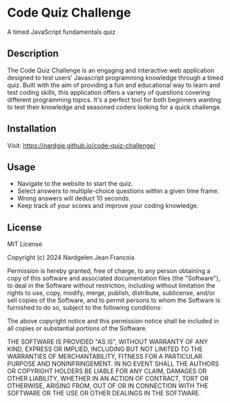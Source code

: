 # Code Quiz Challenge
A timed JavaScript fundamentals quiz

## Description 

The Code Quiz Challenge is an engaging and interactive web application designed to test users' Javascript programming knowledge through a timed quiz. Built with the aim of providing a fun and educational way to learn and test coding skills, this application offers a variety of questions covering different programming topics. It's a perfect tool for both beginners wanting to test their knowledge and seasoned coders looking for a quick challenge.

## Installation

Visit: https://nardgie.github.io/code-quiz-challenge/

## Usage

- Navigate to the website to start the quiz.
- Select answers to multiple-choice questions within a given time frame.
- Wrong answers will deduct 10 seconds. 
- Keep track of your scores and improve your coding knowledge.



## License 

MIT License

Copyright (c) 2024 Nardgelen Jean Francois

Permission is hereby granted, free of charge, to any person obtaining a copy
of this software and associated documentation files (the "Software"), to deal
in the Software without restriction, including without limitation the rights
to use, copy, modify, merge, publish, distribute, sublicense, and/or sell
copies of the Software, and to permit persons to whom the Software is
furnished to do so, subject to the following conditions:

The above copyright notice and this permission notice shall be included in all
copies or substantial portions of the Software.

THE SOFTWARE IS PROVIDED "AS IS", WITHOUT WARRANTY OF ANY KIND, EXPRESS OR
IMPLIED, INCLUDING BUT NOT LIMITED TO THE WARRANTIES OF MERCHANTABILITY,
FITNESS FOR A PARTICULAR PURPOSE AND NONINFRINGEMENT. IN NO EVENT SHALL THE
AUTHORS OR COPYRIGHT HOLDERS BE LIABLE FOR ANY CLAIM, DAMAGES OR OTHER
LIABILITY, WHETHER IN AN ACTION OF CONTRACT, TORT OR OTHERWISE, ARISING FROM,
OUT OF OR IN CONNECTION WITH THE SOFTWARE OR THE USE OR OTHER DEALINGS IN THE
SOFTWARE.

